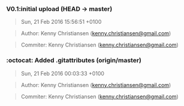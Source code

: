 ### V0.1:initial upload (HEAD -> master)
>Sun, 21 Feb 2016 15:56:51 +0100

>Author: Kenny Christiansen (kenny.christiansen@gmail.com)

>Commiter: Kenny Christiansen (kenny.christiansen@gmail.com)




### :octocat: Added .gitattributes (origin/master)
>Sun, 21 Feb 2016 00:03:33 +0100

>Author: Kenny Christiansen (kenny.christiansen@gmail.com)

>Commiter: Kenny Christiansen (kenny.christiansen@gmail.com)




